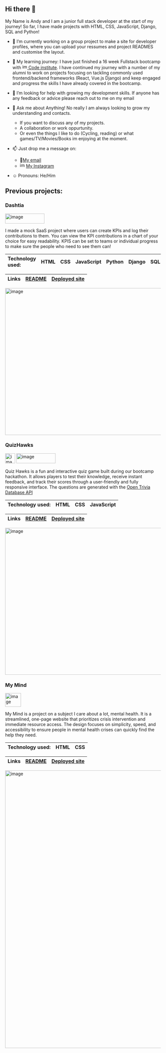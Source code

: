 ## Hi there 👋
My Name is Andy and I am a junior full stack developer at the start of my journey! So far, I have made projects with HTML, CSS, JavaScript, Django, SQL and Python!
- 🔭 I’m currently working on a group project to make a site for developer profiles, where you can upload your ressumes and project READMES and customise the layout.  

- 🌱 My learning journey: I have just finished a 16 week Fullstack bootcamp with [<img width="16" height="16" alt="image" src="https://github.com/user-attachments/assets/97217ae9-4d20-4140-bd45-dbeb06a9e1e6" />
Code institute](https://codeinstitute.net/). I have continued my journey with a number of my alumni to  work on projects focusing on tackling commonly used frontend/backend frameworks (React, Vue.js Django) and keep engaged and progress the skills I have already covered in the bootcamp.

- 🤔 I’m looking for help with growing my development skills. If anyone has any feedback or advice please reach out to me on my email 

- 💬 Ask me about Anything! No really I am always looking to grow my understanding and contacts. 
  - If you want to discuss any of my projects.
  - A collaboration or work oppurtunity. 
  - Or even the things I like to do (Cycling, reading) or what games/TV/Movies/Books im enjoying at the moment.

- 📫 Just drop me a message on:
  - 📧[My email](mailto:andrewbullimore@gmail.com)
  - <img width="16" height="16" alt="image" src="https://github.com/user-attachments/assets/e9e7bd66-90bf-437e-8e96-8d57f8d83e49" /> [My Instagram](https://www.instagram.com/trillspectre/)

- ☺️ Pronouns: He/Him


## Previous projects:
### Dashtia
<img width="127" height="32" alt="image" src="https://github.com/user-attachments/assets/9f9f6cd7-c390-4637-95ed-5335a06fe900" />

I made a mock SaaS project where users can create KPIs and log their contributions to them. You can view the KPI contributions in a chart of your choice for easy readability. KPIS can be set to teams or individual progress to make sure the people who need to see them can!

| Technology used:  | HTML | CSS | JavaScript | Python | Django | SQL |
| :---------------- | :--: | :-: | :--------: | :----: | :----: | :-: |

| Links | [README](https://github.com/Trillspectre/dashtia/blob/main/README.md) | [Deployed site](https://dashtia-a4f2cf03bc67.herokuapp.com/) |
| :---- | :-----: | :------------: |

[<img width="953" height="473" alt="image" src="https://github.com/user-attachments/assets/c84b98c1-de33-49ac-9d56-f0175f62fd45" />](https://github.com/Trillspectre/dashtia/blob/main/.github/images/create%20teams%20and%20add%20members%20data%20feature.gif)

### QuizHawks
<img width="32" height="32" alt="image" src="https://github.com/user-attachments/assets/6cc2c3f7-f123-48b1-a6cb-cd98fc17f5eb" />
<img width="127" height="32" alt="image" src="https://github.com/user-attachments/assets/2bf6dad2-26f8-47db-b347-df789f38450d" />

Quiz Hawks is a fun and interactive quiz game built during our bootcamp hackathon.
It allows players to test their knowledge, receive instant feedback, and track their scores through a user-friendly and fully responsive interface.
The questions are generated with the [Open Trivia Database API](https://opentdb.com/)

| Technology used:  | HTML | CSS | JavaScript |
| :---------------- | :--: | :-: | :--------: |

| Links | [README](https://github.com/DanBaloiu/dev-hawks-quiz/blob/main/README.md) | [Deployed site](https://danbaloiu.github.io/dev-hawks-quiz/) |
| :---- | :-----: | :------------: |

<img width="953" height="473" alt="image" src="https://github.com/user-attachments/assets/2a674caa-7682-4f63-8bd4-12a519e2d813" />

### My Mind
<img width="51" height="44" alt="image" src="https://github.com/user-attachments/assets/c2e5e22e-c005-469a-b4d7-f3718a210735" />


My Mind is a project on a subject I care about a lot, mental health. It is a streamlined, one-page website that prioritizes crisis intervention and immediate resource access. The design focuses on simplicity, speed, and accessibility to ensure people in mental health crises can quickly find the help they need.

| Technology used:  | HTML | CSS | 
| :---------------- | :--: | :-: | 

| Links | [README](https://github.com/Trillspectre/Mental-health-one-page-project/blob/main/README.md) | [Deployed site](https://trillspectre.github.io/Mental-health-one-page-project/) |
| :---- | :-----: | :------------: |

<img width="992" height="894" alt="image" src="https://github.com/user-attachments/assets/f19ef415-6b56-4a64-bf23-2eca3f092168"/>




<!--
**Trillspectre/Trillspectre** is a ✨ _special_ ✨ repository because its `README.md` (this file) appears on your GitHub profile.

-->
